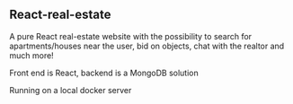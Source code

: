 ## React-real-estate

A pure React real-estate website with the possibility to search for apartments/houses near the user, bid on objects, chat with the realtor and much more!

Front end is React, backend is a MongoDB solution

Running on a local docker server
